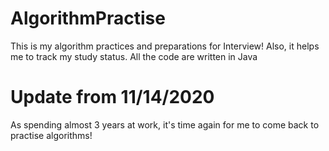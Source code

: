 # AlgorithmPractise
This is my algorithm practices and preparations for Interview! Also, it helps me to track my study status.
All the code are written in Java

# Update from 11/14/2020
As spending almost 3 years at work, it's time again for me to come back to practise algorithms!
